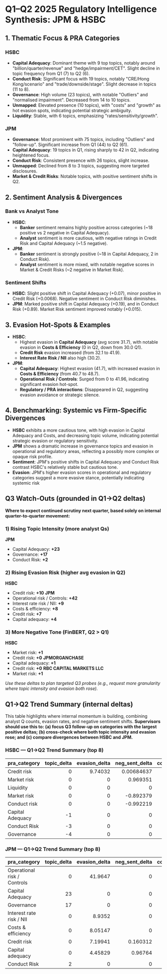 # Q1–Q2 2025 Regulatory Intelligence Synthesis: JPM & HSBC

## 1. Thematic Focus & PRA Categories

### HSBC
- **Capital Adequacy**: Dominant theme with 9 top topics, notably around "billion/quarter/revenue" and "hedge/impairment/CET". Slight decline in topic frequency from Q1 (7) to Q2 (6).
- **Conduct Risk**: Significant focus with 19 topics, notably "CRE/Hong Kong/scenario" and "trade/downside/stage". Slight decrease in topics (11 to 8).
- **Governance**: High volume (23 topics), with notable "Outliers" and "normalised impairment". Decreased from 14 to 10 topics.
- **Unmapped**: Elevated presence (10 topics), with "costs" and "growth" as hot evasion spots, indicating potential strategic ambiguity.
- **Liquidity**: Stable, with 6 topics, emphasizing "rates/sensitivity/growth".
  
### JPM
- **Governance**: Most prominent with 75 topics, including "Outliers" and "follow-up". Significant increase from Q1 (44) to Q2 (61).
- **Capital Adequacy**: 19 topics in Q1, rising sharply to 42 in Q2, indicating heightened focus.
- **Conduct Risk**: Consistent presence with 26 topics, slight increase.
- **Unmapped**: Declined from 8 to 3 topics, suggesting more targeted disclosures.
- **Market & Credit Risks**: Notable topics, with positive sentiment shifts in Q2.

## 2. Sentiment Analysis & Divergences

### Bank vs Analyst Tone
- **HSBC**: 
  - **Banker** sentiment remains highly positive across categories (~18 positive vs 2 negative in Capital Adequacy). 
  - **Analyst** sentiment is more cautious, with negative ratings in Credit Risk and Capital Adequacy (~1.5 negative).
- **JPM**:
  - **Banker** sentiment is strongly positive (~18 in Capital Adequacy, 2 in Conduct Risk).
  - **Analyst** sentiment is more mixed, with notable negative scores in Market & Credit Risks (~2 negative in Market Risk).

### Sentiment Shifts
- **HSBC**: Slight positive shift in Capital Adequacy (+0.07), minor positive in Credit Risk (+0.0068). Negative sentiment in Conduct Risk diminishes.
- **JPM**: Marked positive shift in Capital Adequacy (+0.19), and in Conduct Risk (+0.89). Market Risk sentiment improved notably (+0.015).

## 3. Evasion Hot-Spots & Examples
- **HSBC**: 
  - Highest evasion in **Capital Adequacy** (avg score 31.7), with notable evasion in **Costs & Efficiency** (0 in Q2, down from 30.0 Q1). 
  - **Credit Risk** evasion increased (from 32.1 to 41.9).
  - **Interest Rate Risk / NII** also high (30.2).
- **JPM**:
  - **Capital Adequacy**: Highest evasion (41.7), with increased evasion in **Costs & Efficiency** (from 40.7 to 48.7).
  - **Operational Risk / Controls**: Surged from 0 to 41.96, indicating significant evasion hot-spot.
  - **Regulatory / PRA interactions**: Disappeared in Q2, suggesting evasion avoidance or strategic silence.

## 4. Benchmarking: Systemic vs Firm-Specific Divergences
- **HSBC** exhibits a more cautious tone, with high evasion in Capital Adequacy and Costs, and decreasing topic volume, indicating potential strategic evasion or regulatory sensitivity.
- **JPM** shows a dramatic increase in governance topics and evasion in operational and regulatory areas, reflecting a possibly more complex or opaque risk profile.
- **Sentiment**: JPM's positive shifts in Capital Adequacy and Conduct Risk contrast HSBC's relatively stable but cautious tone.
- **Evasion**: JPM's higher evasion scores in operational and regulatory categories suggest a more evasive stance, potentially indicating systemic risk

## Q3 Watch-Outs (grounded in Q1→Q2 deltas)

**Where to expect continued scrutiny next quarter, based solely on internal quarter-to-quarter movement:**

### 1) Rising Topic Intensity (more analyst Qs)
**JPM**
- Capital Adequacy: **+23**
- Governance: **+17**
- Conduct Risk: **+2**

### 2) Rising Evasion Risk (higher avg evasion in Q2)
**HSBC**
- Credit risk: **+10**
**JPM**
- Operational risk / Controls: **+42**
- Interest rate risk / NII: **+9**
- Costs & efficiency: **+8**
- Credit risk: **+7**
- Capital adequacy: **+4**

### 3) More Negative Tone (FinBERT, Q2 > Q1)
**HSBC**
- Market risk: **+1**
- Credit risk: **+0**
**JPMORGANCHASE**
- Capital adequacy: **+1**
- Credit risk: **+0**
**RBC CAPITAL MARKETS LLC**
- Market risk: **+1**

_Use these deltas to plan targeted Q3 probes (e.g., request more granularity where topic intensity and evasion both rose)._

## Q1→Q2 Trend Summary (internal deltas)

This table highlights where internal momentum is building, combining analyst Q counts, evasion rates, and negative sentiment shifts. **Supervisors should use this to: (a) focus Q3 follow-up on categories with the largest positive deltas; (b) cross-check where both topic intensity and evasion rose; and (c) compare divergences between HSBC and JPM.**

### HSBC — Q1→Q2 Trend Summary (top 8)
| pra_category     |   topic_delta |   evasion_delta |   neg_sent_delta |   composite_signal |
|:-----------------|--------------:|----------------:|-----------------:|-------------------:|
| Credit risk      |             0 |         9.74032 |       0.00684637 |          14.6173   |
| Market risk      |             0 |         0       |       0.969351   |           0.969351 |
| Liquidity        |             0 |         0       |       0          |           0        |
| Market risk      |             0 |         0       |      -0.892379   |          -0.892379 |
| Conduct risk     |             0 |         0       |      -0.992219   |          -0.992219 |
| Capital Adequacy |            -1 |         0       |       0          |          -1        |
| Conduct Risk     |            -3 |         0       |       0          |          -3        |
| Governance       |            -4 |         0       |       0          |          -4        |

### JPM — Q1→Q2 Trend Summary (top 8)
| pra_category                |   topic_delta |   evasion_delta |   neg_sent_delta |   composite_signal |
|:----------------------------|--------------:|----------------:|-----------------:|-------------------:|
| Operational risk / Controls |             0 |        41.9647  |         0        |           62.947   |
| Capital Adequacy            |            23 |         0       |         0        |           23       |
| Governance                  |            17 |         0       |         0        |           17       |
| Interest rate risk / NII    |             0 |         8.9352  |         0        |           13.4028  |
| Costs & efficiency          |             0 |         8.05147 |         0        |           12.0772  |
| Credit risk                 |             0 |         7.19941 |         0.160312 |           10.9594  |
| Capital adequacy            |             0 |         4.45829 |         0.96764  |            7.65508 |
| Conduct Risk                |             2 |         0       |         0        |            2       |

